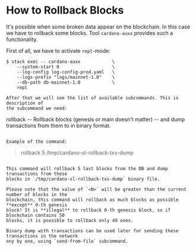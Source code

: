 # How to Rollback Blocks

It's possible when some broken data appear on the blockchain. In this case we
have to rollback some blocks. Tool `cardano-auxx` provides such a functionality.

First of all, we have to activate `repl`-mode:

```
$ stack exec -- cardano-auxx            \
    --system-start 0                    \
    --log-config log-config-prod.yaml   \
    --logs-prefix "logs/mainnet-1.0"    \
    --db-path db-mainnet-1.0            \
    repl

After that we will see the list of available subcommands. This is description of
the subcommand we need:

```
rollback <N> <file>     -- Rollback <N> blocks (genesis or main doesn't matter)
                        -- and dump transactions from them to <file> in binary format.
```

Example of the command:

```
> rollback 5 /tmp/cardano-sl-rollback-txs-dump
```

This command will rollback 5 last blocks from the DB and dump transactions from these
blocks in `/tmp/cardano-sl-rollback-txs-dump` binary file.

Please note that the value of `<N>` will be greater than the current number of blocks in the
blockchain, this command will rollback as much blocks as possible **except** 0-th genesis
block! It is **illegal** to rollback 0-th genesis block, so if blockchain contains 50
blocks, it is possible to rollback only 49 ones.

Binary dump with transactions can be used later for sending these transactions in the network
ony by one, using `send-from-file` subcommand.
